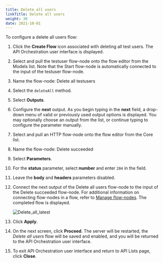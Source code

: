 ```yaml
---
title: Delete all users
linkTitle: Delete all users
weight: 30
date: 2021-10-01
---
```


To configure a delete all users flow:

1. Click the **Create Flow** icon associated with deleting all test users.
    The API Orchestration user interface is displayed.
1. Select and pull the testuser flow-node onto the flow editor from the Models list. Note that the Start flow-node is automatically connected to the input of the testuser flow-node.
1. Name the flow-node: Delete all testusers
1. Select the `deleteAll` method.
1. Select **Outputs**.
1. Configure the **next** output. As you begin typing in the **next** field, a drop-down menu of valid or previously used output options is displayed. You may optionally choose an output from the list, or continue typing to configure the parameter manually.
1. Select and pull an HTTP flow-node onto the flow editor from the Core list.
1. Name the flow-node: Delete succeeded
1. Select **Parameters**.
1. For the **status** parameter, select **number** and enter `204` in the field.
1. Leave the **body** and **headers** parameters disabled.
1. Connect the next output of the Delete all users flow-node to the input of the Delete succeeded flow-node. For additional information on connecting flow-nodes in a flow, refer to [Manage flow-nodes](/docs/developer_guide/flows/manage_flow_nodes/). The completed flow is displayed.

    ![Delete_all_latest](/Images/delete_all_latest.png)

1. Click **Apply**.
1. On the next screen, click **Proceed**. The server will be restarted, the _Delete all users_ flow will be saved and enabled, and you will be returned to the API Orchestration user interface.
1. To exit API Orchestration user interface and return to API Lists page, click **Close**.
